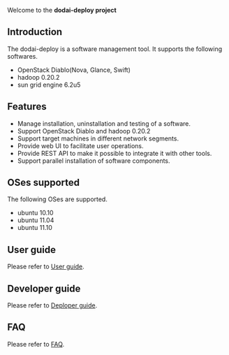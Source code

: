 Welcome to the **dodai-deploy project**

## Introduction
The dodai-deploy is a software management tool. It supports the following softwares.

* OpenStack Diablo(Nova, Glance, Swift) 
* hadoop 0.20.2
* sun grid engine 6.2u5

## Features
* Manage installation, uninstallation and testing of a software.
* Support OpenStack Diablo and hadoop 0.20.2
* Support target machines in different network segments.
* Provide web UI to facilitate user operations.
* Provide REST API to make it possible to integrate it with other tools.
* Support parallel installation of software components.

## OSes supported
The following OSes are supported.

* ubuntu 10.10
* ubuntu 11.04
* ubuntu 11.10

## User guide
Please refer to [User guide](wiki/User-guide). 

## Developer guide
Please refer to [Deploper guide](wiki/Developer-guide).

## FAQ
Please refer to [FAQ](wiki/FAQ).
